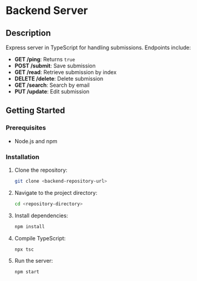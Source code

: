 # Backend Server

## Description

Express server in TypeScript for handling submissions. Endpoints include:
- **GET /ping**: Returns `true`
- **POST /submit**: Save submission
- **GET /read**: Retrieve submission by index
- **DELETE /delete**: Delete submission
- **GET /search**: Search by email
- **PUT /update**: Edit submission

## Getting Started

### Prerequisites
- Node.js and npm

### Installation
1. Clone the repository:
    ```bash
    git clone <backend-repository-url>
    ```
2. Navigate to the project directory:
    ```bash
    cd <repository-directory>
    ```
3. Install dependencies:
    ```bash
    npm install
    ```
4. Compile TypeScript:
    ```bash
    npx tsc
    ```
5. Run the server:
    ```bash
    npm start
    ```
